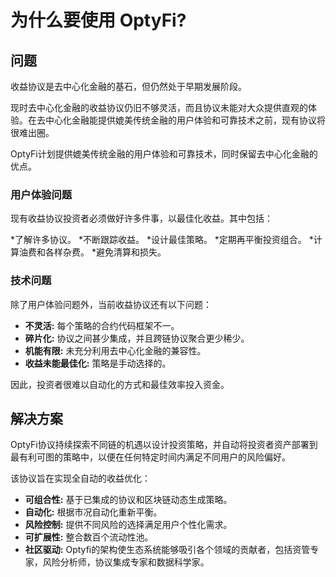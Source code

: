 # 为什么要使用 OptyFi?

## 问题

收益协议是去中心化金融的基石，但仍然处于早期发展阶段。

现时去中心化金融的收益协议仍旧不够灵活，而且协议未能对大众提供直观的体验。在去中心化金融能提供媲美传统金融的用户体验和可靠技术之前，现有协议将很难出圈。

OptyFi计划提供媲美传统金融的用户体验和可靠技术，同时保留去中心化金融的优点。

### 用户体验问题

现有收益协议投资者必须做好许多件事，以最佳化收益。其中包括：

*了解许多协议。
*不断跟踪收益。
*设计最佳策略。
*定期再平衡投资组合。
*计算油费和各样杂费。
*避免清算和损失。

### 技术问题

除了用户体验问题外，当前收益协议还有以下问题：

* **不灵活:** 每个策略的合约代码框架不一。
* **碎片化:** 协议之间甚少集成，并且跨链协议聚合更少稀少。
* **机能有限:** 未充分利用去中心化金融的兼容性。
* **收益未能最佳化:** 策略是手动选择的。

因此，投资者很难以自动化的方式和最佳效率投入资金。

## 解决方案

OptyFi协议持续探索不同链的机遇以设计投资策略，并自动将投资者资产部署到最有利可图的策略中，以便在任何特定时间内满足不同用户的风险偏好。

该协议旨在实现全自动的收益优化：

* **可组合性:** 基于已集成的协议和区块链动态生成策略。
* **自动化:** 根据市况自动化重新平衡。
* **风险控制:** 提供不同风险的选择满足用户个性化需求。
* **可扩展性:** 整合数百个流动性池。
* **社区驱动:** Optyfi的架构使生态系统能够吸引各个领域的贡献者，包括资管专家，风险分析师，协议集成专家和数据科学家。
